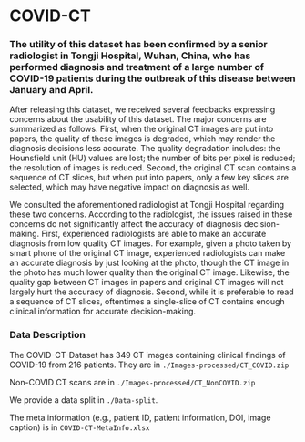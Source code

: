 # COVID-CT


### The utility of this dataset has been confirmed by a senior radiologist in Tongji Hospital, Wuhan, China, who has performed diagnosis and treatment of a large number of COVID-19 patients during the outbreak of this disease between January and April. 

After releasing this dataset, we received several feedbacks expressing concerns about the usability of this dataset. The major concerns are summarized as follows. First, when the original CT images are put into papers, the quality of these images is degraded, which may render the diagnosis decisions less accurate. The quality degradation includes: the Hounsfield unit (HU) values are lost; the number of bits per pixel is reduced; the resolution of images is reduced. Second, the original CT scan contains a sequence of CT slices, but when put into papers, only a few key slices are selected, which may have negative impact on diagnosis as well. 

We consulted the aforementioned radiologist at Tongji Hospital regarding these two concerns. According to the radiologist, the issues raised in these concerns do not significantly affect the accuracy of diagnosis decision-making. First, experienced radiologists are able to make an accurate diagnosis from low quality CT images. For example, given a photo taken by smart phone of the original CT image, experienced radiologists can make an accurate diagnosis by just looking at the photo, though the CT image in the photo has much lower quality than the original CT image. Likewise, the quality gap between CT images in papers and original CT images will not largely hurt the accuracy of diagnosis. Second, while it is preferable to read a sequence of CT slices, oftentimes a single-slice of CT contains enough clinical information for accurate decision-making. 
 

### Data Description

The COVID-CT-Dataset has 349 CT images containing clinical findings of COVID-19 from 216 patients. They are in `./Images-processed/CT_COVID.zip`

Non-COVID CT scans are in `./Images-processed/CT_NonCOVID.zip`

We provide a data split in `./Data-split`.

The meta information (e.g., patient ID, patient information, DOI, image caption) is in `COVID-CT-MetaInfo.xlsx`
